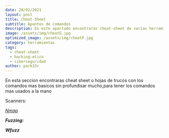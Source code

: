 ```yaml
---
date: 28/02/2021
layout: post
title: Cheat-Sheet
subtitle: Apuntes de comandos
description: En este apartado encontraras cheat-sheet de varias herramientas
image: /assets/img/cheatG.jpg
optimized_image: /assets/img/cheatP.jpg
category: herramientas
tags:
  - cheat-sheet
  - hacking-etico
  - ciberseguridad
author: park33r
---
```

En esta seccion encontraras cheat sheet o hojas de trucos con los comandos mas basicos sin profundisar mucho,para tener los comandos mas usados a la mano

<string>Scanners:<br>

<tb><em>[Nmap](https://github.com/park33r/park33r.github.io/blob/master/pdf/nmap.pdf)<br>

<strong>Fuzzing:<br>

  <em>Wfuzz  
  
    
  
  
  


